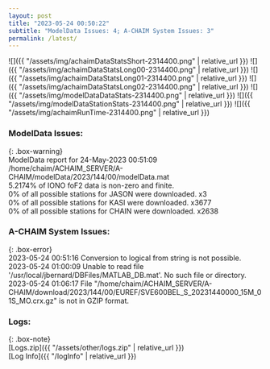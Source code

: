 ```yaml
---
layout: post
title: "2023-05-24 00:50:22"
subtitle: "ModelData Issues: 4; A-CHAIM System Issues: 3"
permalink: /latest/
---
```


![]({{ "/assets/img/achaimDataStatsShort-2314400.png" | relative_url }})
![]({{ "/assets/img/achaimDataStatsLong00-2314400.png" | relative_url }})
![]({{ "/assets/img/achaimDataStatsLong01-2314400.png" | relative_url }})
![]({{ "/assets/img/achaimDataStatsLong02-2314400.png" | relative_url }})
![]({{ "/assets/img/modelDataDataStats-2314400.png" | relative_url }})
![]({{ "/assets/img/modelDataStationStats-2314400.png" | relative_url }})
![]({{ "/assets/img/achaimRunTime-2314400.png" | relative_url }})


### ModelData Issues:  
  
{: .box-warning}  
 ModelData report for 24-May-2023 00:51:09   
 /home/chaim/ACHAIM_SERVER/A-CHAIM/modelData/2023/144/00/modelData.mat   
 5.2174% of IONO foF2 data is non-zero and finite.   
 0% of all possible stations for JASON were downloaded. x3   
 0% of all possible stations for KASI were downloaded. x3677   
 0% of all possible stations for CHAIN were downloaded. x2638   
  
### A-CHAIM System Issues:  
  
{: .box-error}  
2023-05-24 00:51:16 Conversion to logical from string is not possible.  
2023-05-24 01:00:09 Unable to read file '/usr/local/jbernard/DBFiles/MATLAB_DB.mat'. No such file or directory.  
2023-05-24 01:06:17 File "/home/chaim/ACHAIM_SERVER/A-CHAIM/download/2023/144/00/EUREF/SVE600BEL_S_20231440000_15M_01S_MO.crx.gz" is not in GZIP format.  

### Logs:  
  
{: .box-note}  
[Logs.zip]({{ "/assets/other/logs.zip" | relative_url }})  
[Log Info]({{ "/logInfo" | relative_url }})  
